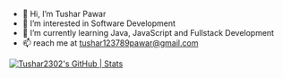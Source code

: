- 👋 Hi, I’m Tushar Pawar
- 👀 I’m interested in Software Development
- 🌱 I’m currently learning Java, JavaScript and Fullstack Development
- 📫 reach me at tushar123789pawar@gmail.com

<!---
Tushar2302/Tushar2302 is a ✨ special ✨ repository because its `README.md` (this file) appears on your GitHub profile.
You can click the Preview link to take a look at your changes.
--->
[![Tushar2302's GitHub | Stats](https://stats.quine.sh/Tushar2302/github?theme=dark)](https://quine.sh?utm_source=widgets&utm_campaign=Tushar2302)
